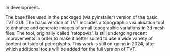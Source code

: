 In development...

The base files used in the packaged (via pyinstaller) version of the basic TVT GUI.  The basic version of TVT includes a topographic visualisation tool to enhance and generate images of small topographic variations in 3d mesh files.  The tool, originally called 'ratopoviz', is still undergoing recent improvements in order to make it better suited to use a wide variety of content outside of petroglyphs.  This work is still on going in 2024, after which additional tools will be added for the full version of TVT.
